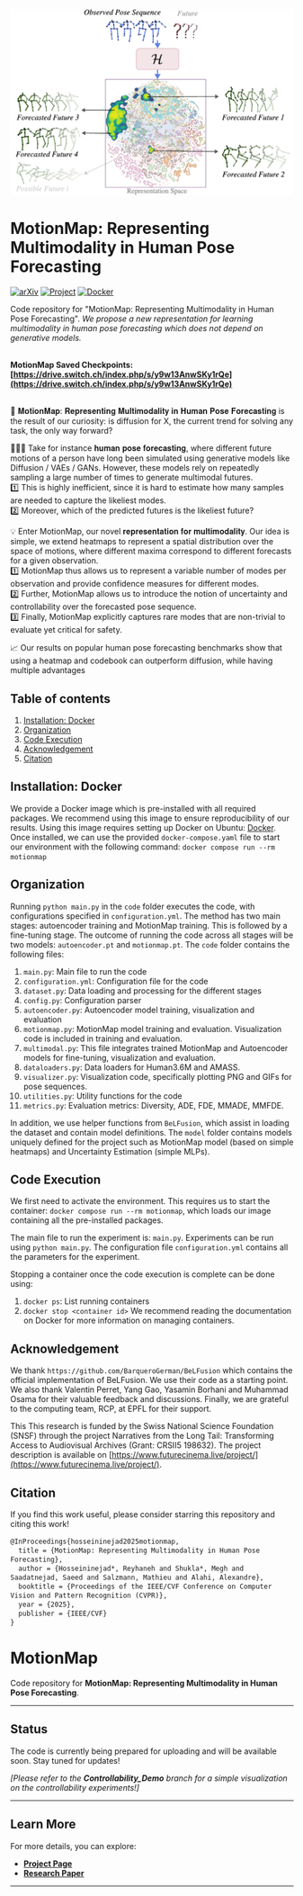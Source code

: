 ![MotionMap](https://github.com/vita-epfl/MotionMap/blob/main/motionmap.png)


# MotionMap: Representing Multimodality in Human Pose Forecasting

<a href="https://arxiv.org/pdf/2412.18883"><img alt="arXiv" src="https://img.shields.io/badge/arXiv-2412.18883-%23B31B1B?logo=arxiv&logoColor=white" style="width: auto; height: 25px;"></a>
<a href="https://vita-epfl.github.io/MotionMap"><img alt="Project" src="https://img.shields.io/badge/Project-Page-E1AD01?style=flat&logo=googlechrome&logoColor=white&logoSize=auto&labelColor=E1AD01&color=E1AD01" style="width: auto; height: 25px;"></a>
<a href="https://hub.docker.com/repository/docker/meghshukla/motionmap/"><img alt="Docker" src="https://img.shields.io/badge/Image-motionmap-%232496ED?logo=docker&logoColor=white" style="width: auto; height: 25px;"></a>
<br>

Code repository for "MotionMap: Representing Multimodality in Human Pose Forecasting". *We propose a new representation for learning multimodality in human pose forecasting which does not depend on generative models.* <br><br>

**MotionMap Saved Checkpoints: [https://drive.switch.ch/index.php/s/y9w13AnwSKy1rQe](https://drive.switch.ch/index.php/s/y9w13AnwSKy1rQe)** <br><br>



🌟 𝐌𝐨𝐭𝐢𝐨𝐧𝐌𝐚𝐩: 𝐑𝐞𝐩𝐫𝐞𝐬𝐞𝐧𝐭𝐢𝐧𝐠 𝐌𝐮𝐥𝐭𝐢𝐦𝐨𝐝𝐚𝐥𝐢𝐭𝐲 𝐢𝐧 𝐇𝐮𝐦𝐚𝐧 𝐏𝐨𝐬𝐞 𝐅𝐨𝐫𝐞𝐜𝐚𝐬𝐭𝐢𝐧𝐠 is the result of our curiosity: is diffusion for X, the current trend for solving any task, the only way forward? <br>

🚶‍♂️‍➡️ Take for instance 𝐡𝐮𝐦𝐚𝐧 𝐩𝐨𝐬𝐞 𝐟𝐨𝐫𝐞𝐜𝐚𝐬𝐭𝐢𝐧𝐠, where different future motions of a person have long been simulated using generative models like Diffusion / VAEs / GANs. However, these models rely on repeatedly sampling a large number of times to generate multimodal futures. <br>
1️⃣ This is highly inefficient, since it is hard to estimate how many samples are needed to capture the likeliest modes.<br>
2️⃣ Moreover, which of the predicted futures is the likeliest future?<br>

💡 Enter MotionMap, our novel 𝐫𝐞𝐩𝐫𝐞𝐬𝐞𝐧𝐭𝐚𝐭𝐢𝐨𝐧 𝐟𝐨𝐫 𝐦𝐮𝐥𝐭𝐢𝐦𝐨𝐝𝐚𝐥𝐢𝐭𝐲. Our idea is simple, we extend heatmaps to represent a spatial distribution over the space of motions, where different maxima correspond to different forecasts for a given observation. <br>
1️⃣ MotionMap thus allows us to represent a variable number of modes per observation and provide confidence measures for different modes. <br>
2️⃣ Further, MotionMap allows us to introduce the notion of uncertainty and controllability over the forecasted pose sequence. <br>
3️⃣ Finally, MotionMap explicitly captures rare modes that are non-trivial to evaluate yet critical for safety. <br>

📈 Our results on popular human pose forecasting benchmarks show that using a heatmap and codebook can outperform diffusion, while having multiple advantages


## Table of contents
1. [Installation: Docker](#installation)
2. [Organization](#organization)
3. [Code Execution](#execution)
4. [Acknowledgement](#acknowledgement)
5. [Citation](#citation)


## Installation: Docker <a name="installation"></a>

We provide a Docker image which is pre-installed with all required packages. We recommend using this image to ensure reproducibility of our results. Using this image requires setting up Docker on Ubuntu: [Docker](https://docs.docker.com/engine/install/ubuntu/#installation-methods). Once installed, we can use the provided `docker-compose.yaml` file to start our environment with the following command:  `docker compose run --rm motionmap` <br>


## Organization <a name="organization"></a>

Running `python main.py` in the `code` folder executes the code, with configurations specified in `configuration.yml`. The method has two main stages: autoencoder training and MotionMap training. This is followed by a fine-tuning stage. The outcome of running the code across all stages will be two models: `autoencoder.pt` and `motionmap.pt`. The `code` folder contains the following files:
1. `main.py`: Main file to run the code
2. `configuration.yml`: Configuration file for the code
3. `dataset.py`: Data loading and processing for the different stages
4. `config.py`: Configuration parser
5. `autoencoder.py`: Autoencoder model training, visualization and evaluation
6. `motionmap.py`: MotionMap model training and evaluation. Visualization code is included in training and evaluation.
7. `multimodal.py`: This file integrates trained MotionMap and Autoencoder models for fine-tuning, visualization and evaluation.
8. `dataloaders.py`: Data loaders for Human3.6M and AMASS.
9. `visualizer.py`: Visualization code, specifically plotting PNG and GIFs for pose sequences.
10. `utilities.py`: Utility functions for the code
11. `metrics.py`: Evaluation metrics: Diversity, ADE, FDE, MMADE, MMFDE.

In addition, we use helper functions from ```BeLFusion```, which assist in loading the dataset and contain model definitions. The ```model``` folder contains models uniquely defined for the project such as MotionMap model (based on simple heatmaps) and Uncertainty Estimation (simple MLPs).


## Code Execution <a name="execution"></a>
We first need to activate the environment. This requires us to start the container: `docker compose run --rm motionmap`, which loads our image containing all the pre-installed packages.

The main file to run the experiment is: `main.py`. Experiments can be run using `python main.py`. The configuration file `configuration.yml` contains all the parameters for the experiment.

Stopping a container once the code execution is complete can be done using:
1. `docker ps`: List running containers
2. `docker stop <container id>`
We recommend reading the documentation on Docker for more information on managing containers.

## Acknowledgement <a name="acknowledgement"></a>

We thank `https://github.com/BarqueroGerman/BeLFusion` which contains the official implementation of BeLFusion. We use their code as a starting point. We also thank Valentin Perret, Yang Gao, Yasamin Borhani and Muhammad Osama for their valuable feedback and discussions. Finally, we are grateful to the computing team, RCP, at EPFL for their support. <br>

This This research is funded by the Swiss National Science Foundation (SNSF) through the project Narratives from the Long Tail: Transforming Access to Audiovisual Archives (Grant: CRSII5 198632). The project description is available on [https://www.futurecinema.live/project/](https://www.futurecinema.live/project/).

## Citation <a name="citation"></a>

If you find this work useful, please consider starring this repository and citing this work!

```
@InProceedings{hosseininejad2025motionmap,
  title = {MotionMap: Representing Multimodality in Human Pose Forecasting},
  author = {Hosseininejad*, Reyhaneh and Shukla*, Megh and Saadatnejad, Saeed and Salzmann, Mathieu and Alahi, Alexandre},
  booktitle = {Proceedings of the IEEE/CVF Conference on Computer Vision and Pattern Recognition (CVPR)},
  year = {2025},
  publisher = {IEEE/CVF}
}
```









# MotionMap


Code repository for **MotionMap: Representing Multimodality in Human Pose Forecasting**. 

---

## Status

The code is currently being prepared for uploading and will be available soon. Stay tuned for updates!

*[Please refer to the **Controllability_Demo** branch for a simple visualization on the controllability experiments!]*


---

## Learn More

For more details, you can explore:

- [**Project Page** ](https://www.epfl.ch/labs/vita/research/prediction/motionmap/)
- [**Research Paper**](https://arxiv.org/pdf/2412.18883)

---
